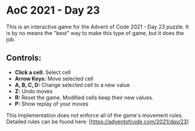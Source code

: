 # AoC 2021 - Day 23

This is an interactive game for the Advent of Code 2021 - Day 23 puzzle. It is by no means the "best" way to make this type of game, 
but it does the job.

## Controls:

- **Click a cell:** Select cell
- **Arrow Keys:** Move selected cell
- **A, B, C, D:** Change selected cell to a new value
- **Z:** Undo moves
- **R:** Reset the game. Modified cells keep their new values.
- **P:** Show replay of your moves

This implementation does not enforce all of the game's movement rules. Detailed rules can be found here: [https://adventofcode.com/2021/day/23]
